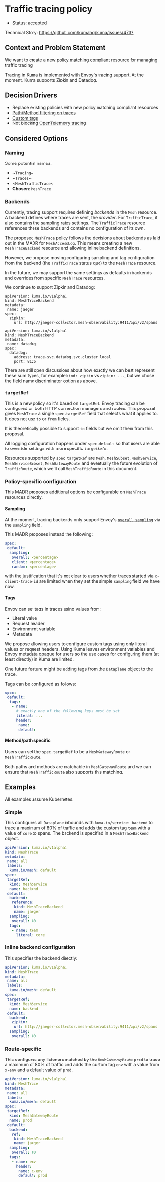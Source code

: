 # Traffic tracing policy

- Status: accepted

Technical Story: https://github.com/kumahq/kuma/issues/4732

## Context and Problem Statement

We want to create a [new policy matching compliant](https://github.com/kumahq/kuma/blob/22c157d4adac7f518b1b49939c7e9ea4d2a1876c/docs/madr/decisions/005-policy-matching.md)
resource for managing traffic tracing.

Tracing in Kuma is implemented with Envoy's [tracing
support](https://www.envoyproxy.io/docs/envoy/latest/intro/arch_overview/observability/tracing).
At the moment, Kuma supports Zipkin and Datadog.

## Decision Drivers

- Replace existing policies with new policy matching compliant resources
- [Path/Method filtering on traces](https://github.com/kumahq/kuma/issues/3335)
- [Custom tags](https://github.com/kumahq/kuma/issues/3275)
- Not blocking [OpenTelemetry tracing](https://github.com/kumahq/kuma/issues/3690)

## Considered Options

### Naming

Some potential names:

- ~`Tracing`~
- ~`Traces`~
- ~`MeshTrafficTrace`~
- **Chosen**: `MeshTrace`

### Backends

Currently, tracing support requires defining _backends_ in the `Mesh` resource.
A backend defines where traces are sent, the _provider_. For `TrafficTrace`, it also contains the sampling rates settings.
The `TrafficTrace` resource references these backends and contains no configuration of its own.

The proposed `MeshTrace` policy follows the decisions about backends as laid out in
[the MADR for `MeshAccessLog`](docs/madr/decisions/009-tracing-policy.md#backends). This
means creating a new `MeshTraceBackend` resource and allowing inline backend
definitions.

However, we propose moving configuring sampling and tag configuration
from the backend (the `TrafficTrace` status quo) to the `MeshTrace` resource.

In the future, we may support the same settings as defaults in backends
and overrides from specific `MeshTrace` resources.

We continue to support Zipkin and Datadog:

```
apiVersion: kuma.io/v1alpha1
kind: MeshTraceBackend
metadata:
 name: jaeger
spec:
  zipkin:
    url: http://jaeger-collector.mesh-observability:9411/api/v2/spans
```

```
apiVersion: kuma.io/v1alpha1
kind: MeshTraceBackend
metadata:
 name: datadog
spec:
  datadog:
    address: trace-svc.datadog.svc.cluster.local
    port: 8126
```

There are still open discussions about how exactly we can best represent these
sum types, for example `kind: zipkin` vs `zipkin: ...`, but we chose the field
name discriminator option as above.

### `targetRef`

This is a new policy so it's based on `targetRef`. Envoy tracing can be configured
on both HTTP connection managers and routes.
This proposal gives `MeshTrace` a single `spec.targetRef` field
that selects what it applies to. It does not use `to` or `from` fields.

It is theoretically possible to support `to` fields but we omit them from this
proposal.

All logging configuration happens under `spec.default` so that users are able to
override settings with more specific `targetRef`s.

Resources supported by `spec.targetRef` are `Mesh`, `MeshSubset`, `MeshService`,
`MeshServiceSubset`, `MeshGatewayRoute` and eventually the future
evolution of `TrafficRoute`, which we'll call `MeshTrafficRoute` in this
document.

### Policy-specific configuration

This MADR proposes additional options be configurable on `MeshTrace` resources
directly.

#### Sampling

At the moment, tracing backends only support Envoy's
[`overall_sampling`](https://www.envoyproxy.io/docs/envoy/latest/api-v3/extensions/filters/network/http_connection_manager/v3/http_connection_manager.proto#envoy-v3-api-field-extensions-filters-network-http-connection-manager-v3-httpconnectionmanager-tracing-overall-sampling)
via the `sampling` field.

This MADR proposes instead the following:

```yaml
spec:
 default:
  sampling:
   overall: <percentage>
   client: <percentage>
   random: <percentage>
```

with the justification that it's not clear to users
whether traces started via `x-client-trace-id` are limited
when they set the simple `sampling` field we have now.

#### Tags

Envoy can set tags in traces using values from:

- Literal value
- Request header
- Environment variable
- Metadata

We propose allowing users to configure custom tags using only literal values or
request headers. Using Kuma leaves environment variables and Envoy metadata
opaque for users so the use cases for configuring them (at least directly)
in Kuma are limited.

One future feature might be adding tags from the `Dataplane` object to the
trace.

Tags can be configured as follows:

```yaml
spec:
 default:
  tags:
   - name:
     # exactly one of the following keys must be set
     literal: ...
     header:
      name:
      default:
```

#### Method/path specific

Users can set the `spec.targetRef` to be a `MeshGatewayRoute` or
`MeshTrafficRoute`.

Both paths and methods are matchable in `MeshGatewayRoute` and we can ensure
that `MeshTrafficRoute` also supports this matching.

## Examples

All examples assume Kubernetes.

### Simple

This configures all `Dataplane` inbounds with `kuma.io/service: backend` to
trace a maximum of 80% of traffic and adds the custom tag `team` with a value of
`core` to spans. The backend is specified in a `MeshTraceBackend` object.

```yaml
apiVersion: kuma.io/v1alpha1
kind: MeshTrace
metadata:
 name: all
 labels:
  kuma.io/mesh: default
spec:
 targetRef:
  kind: MeshService
  name: backend
 default:
  backend:
   reference:
    kind: MeshTraceBackend
    name: jaeger
  sampling:
   overall: 80
  tags:
   - name: team
     literal: core
```

### Inline backend configuration

This specifies the backend directly:

```yaml
apiVersion: kuma.io/v1alpha1
kind: MeshTrace
metadata:
 name: all
 labels:
  kuma.io/mesh: default
spec:
 targetRef:
  kind: MeshService
  name: backend
 default:
  backend:
   zipkin:
    url: http://jaeger-collector.mesh-observability:9411/api/v2/spans
  sampling:
   overall: 80
```

### Route-specific

This configures any listeners matched by the `MeshGatewayRoute` `prod`
to trace a maximum of 80% of traffic and adds the custom tag `env`
with a value from `x-env` and a default value of `prod`.

```yaml
apiVersion: kuma.io/v1alpha1
kind: MeshTrace
metadata:
 name: all
 labels:
  kuma.io/mesh: default
spec:
 targetRef:
  kind: MeshGatewayRoute
  name: prod
 default:
  backend:
   ref:
    kind: MeshTraceBackend
    name: jaeger
  sampling:
   overall: 80
  tags:
   - name: env
     header:
      name: x-env
      default: prod
```
